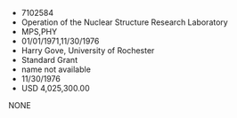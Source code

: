 * 7102584
* Operation of the Nuclear Structure Research Laboratory
* MPS,PHY
* 01/01/1971,11/30/1976
* Harry Gove, University of Rochester
* Standard Grant
*   name not available
* 11/30/1976
* USD 4,025,300.00

NONE